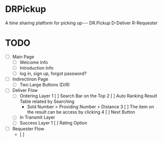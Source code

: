 # DRPickup
A time sharing platform for picking up--- DR.Pickup
  D-Deliver
  R-Requester


# TODO
- [ ] Main Page
  - [ ] Welcome Info
  - [ ] Introduction Info
  - [ ] log in, sign up, forgot password?
- [ ] Indirectinon Page
  - [ ] Two Large Buttons (D/R)
- [ ] Deliver Flow
  - [ ] Ordering Layer
    1 [ ] Search Bar on the Top
    2 [ ] Auto Ranking Result Table related by Searching
      - Sold Number > Providing Number > Distance
    3 [ ] The item on the result can be access by clicking
    4 [ ] Next Button
  - [ ] In Transmit Layer
  - [ ] Success Layer
    1 [ ] Rating Option
- [ ] Requester Flow
  - [ ]
